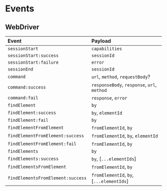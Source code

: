 # Events

## WebDriver

| Event                             | Payload                                     |
| :-------------------------------- | :------------------------------------------ |
| `sessionStart`                    | `capabilities`                              |
| `sessionStart:success`            | `sessionId`                                 |
| `sessionStart:failure`            | `error`                                     |
| `sessionEnd`                      | `sessionId`                                 |
| `command`                         | `url`, `method`, `requestBody`?             |
| `command:success`                 | `responseBody`, `response`, `url`, `method` |
| `command:fail`                    | `response`, `error`                         |
| `findElement`                     | `by`                                        |
| `findElement:success`             | `by`, `elementId`                           |
| `findElement:fail`                | `by`                                        |
| `findElementFromElement`          | `fromElementId`, `by`                       |
| `findElementFromElement:success`  | `fromElementId`, `by`, `elementId`          |
| `findElementFromElement:fail`     | `fromElementId`, `by`                       |
| `findElements`                    | `by`                                        |
| `findElements:success`            | `by`, [`...elementIds`]                     |
| `findElementsFromElement`         | `fromElementId`, `by`                       |
| `findElementsFromElement:success` | `fromElementId`, `by`, [`...elementIds`]    |
